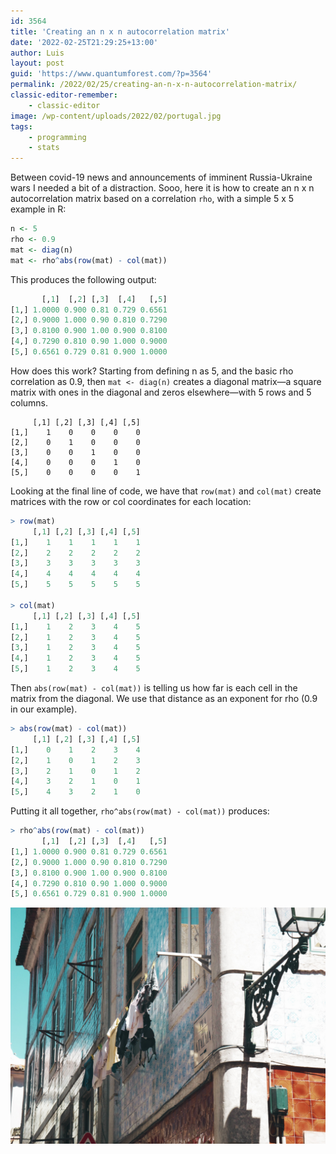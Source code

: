 ```yaml
---
id: 3564
title: 'Creating an n x n autocorrelation matrix'
date: '2022-02-25T21:29:25+13:00'
author: Luis
layout: post
guid: 'https://www.quantumforest.com/?p=3564'
permalink: /2022/02/25/creating-an-n-x-n-autocorrelation-matrix/
classic-editor-remember:
    - classic-editor
image: /wp-content/uploads/2022/02/portugal.jpg
tags:
    - programming
    - stats
---
```


Between covid-19 news and announcements of imminent Russia-Ukraine wars I needed a bit of a distraction. Sooo, here it is how to create an n x n autocorrelation matrix based on a correlation `rho`, with a simple 5 x 5 example in R:

```R
n <- 5
rho <- 0.9
mat <- diag(n)
mat <- rho^abs(row(mat) - col(mat))
```

This produces the following output:

```R
       [,1]  [,2] [,3]  [,4]   [,5]
[1,] 1.0000 0.900 0.81 0.729 0.6561
[2,] 0.9000 1.000 0.90 0.810 0.7290
[3,] 0.8100 0.900 1.00 0.900 0.8100
[4,] 0.7290 0.810 0.90 1.000 0.9000
[5,] 0.6561 0.729 0.81 0.900 1.0000
```

How does this work? Starting from defining n as 5, and the basic rho correlation as 0.9, then `mat <- diag(n)` creates a diagonal matrix—a square matrix with ones in the diagonal and zeros elsewhere—with 5 rows and 5 columns.

```
     [,1] [,2] [,3] [,4] [,5]
[1,]    1    0    0    0    0
[2,]    0    1    0    0    0
[3,]    0    0    1    0    0
[4,]    0    0    0    1    0
[5,]    0    0    0    0    1
```

Looking at the final line of code, we have that `row(mat)` and `col(mat)` create matrices with the row or col coordinates for each location:

```R
> row(mat)
     [,1] [,2] [,3] [,4] [,5]
[1,]    1    1    1    1    1
[2,]    2    2    2    2    2
[3,]    3    3    3    3    3
[4,]    4    4    4    4    4
[5,]    5    5    5    5    5

> col(mat)
     [,1] [,2] [,3] [,4] [,5]
[1,]    1    2    3    4    5
[2,]    1    2    3    4    5
[3,]    1    2    3    4    5
[4,]    1    2    3    4    5
[5,]    1    2    3    4    5
```

Then `abs(row(mat) - col(mat))` is telling us how far is each cell in the matrix from the diagonal. We use that distance as an exponent for rho (0.9 in our example).

```R
> abs(row(mat) - col(mat))
     [,1] [,2] [,3] [,4] [,5]
[1,]    0    1    2    3    4
[2,]    1    0    1    2    3
[3,]    2    1    0    1    2
[4,]    3    2    1    0    1
[5,]    4    3    2    1    0
```

Putting it all together, `rho^abs(row(mat) - col(mat))` produces:

```R
> rho^abs(row(mat) - col(mat))
       [,1]  [,2] [,3]  [,4]   [,5]
[1,] 1.0000 0.900 0.81 0.729 0.6561
[2,] 0.9000 1.000 0.90 0.810 0.7290
[3,] 0.8100 0.900 1.00 0.900 0.8100
[4,] 0.7290 0.810 0.90 1.000 0.9000
[5,] 0.6561 0.729 0.81 0.900 1.0000
```

![Street in old neighbourhood, Lisbon.](/assets/images/portugal.jpg)